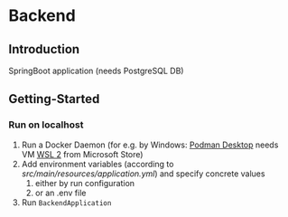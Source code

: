 # Backend

## Introduction
SpringBoot application (needs PostgreSQL DB)

## Getting-Started
### Run on localhost
1. Run a Docker Daemon (for e.g. by Windows: [Podman Desktop](https://podman-desktop.io/) needs VM [WSL 2](https://confluence.sbb.ch/display/WSL/Automated+WSL+and+Docker+Setup) from Microsoft Store) 
2. Add environment variables (according to _src/main/resources/application.yml_) and specify concrete values
   1. either by run configuration
   2. or an .env file
3. Run `BackendApplication`
